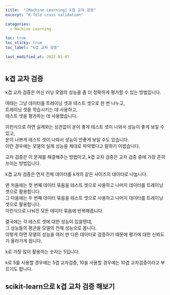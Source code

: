 ```yaml
---
title:  "[Machine Learning] k겹 교차 검증"
excerpt: "K-fold cross validation"

categories:
  - Machine Learning

toc: true
toc_sticky: true
toc_label: "k겹 교차 검증"

last_modified_at: 2022-01-07
---
```


## k겹 교차 검증

k겹 교차 검증은 머신 러닝 모델의 성능을 좀 더 정확하게 평가할 수 있는 방법입니다.

여태는 그냥 데이터를 트레이닝 셋과 테스트 셋으로 한 번 나누고,<br>
트레이닝 셋을 학습시키는 데 사용하고,<br>
테스트 셋을 평가하는 데 사용했습니다.

이런식으로 하면 실제와는 상관없이 운이 좋게 테스트 셋이 나와서 성능이 좋게 보일 수 있고,<br>
운이 나쁘게 테스트 셋이 나와서 성능이 안좋게 보일 수도 있습니다.<br>
이런 경우에는 모델의 실제 성능을 제대로 파악했다고 말하기 어렵습니다.

교차 검증은 이 문제를 해결해주는 방법이고, k겹 교차 검증은 교차 검증 중에 가장 흔히 쓰이는 방법입니다.

k겹 교차 검증은 먼저 전체 데이터를 k개의 같은 사이즈의 데이터로 나눕니다.

맨 처음에는 첫 번째 데이터 묶음을 테스트 셋으로 사용하고 나머지 데이터를 트레이닝 셋으로 활용합니다.<br>
그 다음에는 두 번째 데이터 묶음을 테스트 셋으로 사용하고 나머지 데이터를 트레이닝 셋으로 활용합니다.<br>
이런식으로 나눠진 모든 테이터 묶음에 반복해줍니다.

결국에는 각 테스트 셋에 대한 성능이 있을텐데,<br>
그 성능들의 평균을 모델의 전체 성능으로 봅니다.<br>
이렇게 하면 모델의 성능을 여러 번 다른 데이터로 검증하기 때문에 평가에 대한 신뢰도가 올라가게 됩니다.

k로 가장 많이 활용하는 숫자는 5입니다.

k로 5를 사용할 경우에는 5겹 교차검증, 10을 사용할 경우에는 10겹 교차검증이라고 부르기도 합니다.

## scikit-learn으로 k겹 교차 검증 해보기

<script src="https://gist.github.com/Geniemo/a99962af9d5191b35485049ea192b711.js"></script>